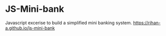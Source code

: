 # JS-Mini-bank
Javascript excerise to build a simplified mini banking system.
https://rihan-a.github.io/js-mini-bank
